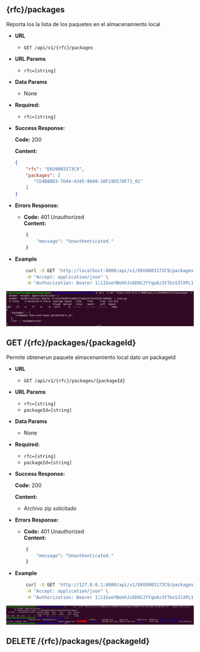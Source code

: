 ## {rfc}/packages
Reporta los la lista de los paquetes en el almacenamiento local
-   **URL**

    - `GET /api/v1/{rfc}/packages`

-   **URL Params**
     - `rfc=[string]`
-   **Data Params**
    - None
- **Required:**
    -   `rfc=[string]`
-   **Success Response:**

    **Code:** 200

    **Content:**

    ```json
    {
        "rfc": "EKU9003173C9",
        "packages": [
           "CE4B88D3-7D44-4345-96A9-10F19D570F71_01"
        ]
    }
    ```
    
*   **Errors Response:**

    * **Code:** 401 Unauthorized <br />
      **Content:**
    ```bash
        {
            "message": "Unauthenticated."
        }
     ```

-   **Example**
    ```bash
        curl -X GET 'http://localhost:8000/api/v1/EKU9003173C9/packages' \
        -H "Accept: application/json" \
        -H "Authorization: Bearer 1|iIGxeYBekhJvXD0C2YYqoAz3tTbsS3lXPL18Mjbg"
    ```
![example-{rfc}-packages](../docs/img/{rfc}-packages.png)

## GET /{rfc}/packages/{packageId}
Permite obtenerun paquete  almacenamiento local dato un packageId
-   **URL**

    - `GET /api/v1/{rfc}/packages/{packageId}`

-   **URL Params**
    - `rfc=[string]`
    - `packageId=[string]`
-   **Data Params**
    - None
- **Required:**
    -   `rfc=[string]`
    -   `packageId=[string]`
-   **Success Response:**

    **Code:** 200

    **Content:**
      - Archivo zip solicitado

*   **Errors Response:**

    * **Code:** 401 Unauthorized <br />
      **Content:**
    ```bash
        {
            "message": "Unauthenticated."
        }
     ```

-   **Example**
    ```bash
        curl -X GET 'http://127.0.0.1:8000/api/v1/EKU9003173C9/packages/CE4B88D3-7D44-4345-96A9-10F19D570F71_01' --output filezip.zip \
        -H "Accept: application/json" \
        -H "Authorization: Bearer 1|iIGxeYBekhJvXD0C2YYqoAz3tTbsS3lXPL18Mjbg"
    ```
![example-GET-{rfc}-packages-{packageId}](../docs/img/GET-{rfc}-packages-{packageId}.png)


## DELETE /{rfc}/packages/{packageId}

